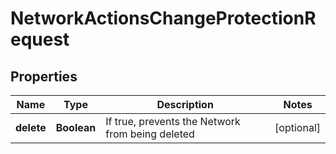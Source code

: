 

# NetworkActionsChangeProtectionRequest


## Properties

| Name | Type | Description | Notes |
|------------ | ------------- | ------------- | -------------|
|**delete** | **Boolean** | If true, prevents the Network from being deleted |  [optional] |



